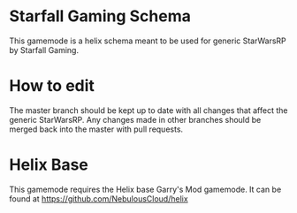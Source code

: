 
# Starfall Gaming Schema

This gamemode is a helix schema meant to be used for generic StarWarsRP by Starfall Gaming.

# How to edit

The master branch should be kept up to date with all changes that affect the generic StarWarsRP.
Any changes made in other branches should be merged back into the master with pull requests.

# Helix Base

This gamemode requires the Helix base Garry's Mod gamemode.
It can be found at https://github.com/NebulousCloud/helix
